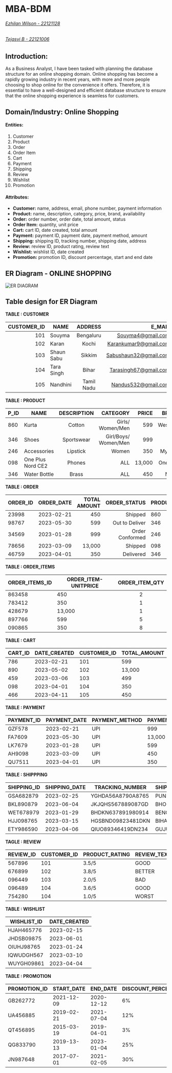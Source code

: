 # MBA-BDM
###### [Ezhilan Wilson - 22121128](https://github.com/EzhianWilson)
###### [Tejasvi B - 22121006](https://github.com/tejbasu)

## **Introduction:**

As a Business Analyst, I have been tasked with planning the database structure for an online shopping domain. Online shopping has become a rapidly growing industry in recent years, with more and more people choosing to shop online for the convenience it offers. Therefore, it is essential to have a well-designed and efficient database structure to ensure that the online shopping experience is seamless for customers.

## **Domain/Industry:** Online Shopping

#### **Entities:**

1. Customer
2. Product
3. Order
4. Order Item
5. Cart
6. Payment
7. Shipping
8. Review
9. Wishlist
10. Promotion

#### **Attributes:**

* **Customer:** name, address, email, phone number, payment information
* **Product:** name, description, category, price, brand, availability
* **Order:** order number, order date, total amount, status
* **Order Item:** quantity, unit price
* **Cart:** cart ID, date created, total amount
* **Payment:** payment ID, payment date, payment method, amount
* **Shipping:** shipping ID, tracking number, shipping date, address
* **Review:** review ID, product rating, review text
* **Wishlist:** wishlist ID, date created
* **Promotion:** promotion ID, discount percentage, start and end date


## ER Diagram - ONLINE SHOPPING
![ER DIAGRAM](https://user-images.githubusercontent.com/126074324/234166650-55ba937e-c04e-4053-9aed-0cfdee67a23d.jpg)


## Table design for ER Diagram

**TABLE : CUSTOMER**

|CUSTOMER_ID| NAME          | ADDRESS       | E_MAIL                |PHONE_NO. | PAYMENT_INFO |ORDER_ID | 
|----------:| ------------- |:-------------:| ---------------------:|---------:|-------------:|---------|
|101        |   Souyma      |Bengaluru      |Souyma4@gmail.com      |7865498712|COD           | 23998   |                    
|102        |    Karan      |Kochi          |Karankumar9@gmail.com  |9976540987|Credit Card   | 98767   |                    
|103        |  Shaun Sabu   |Sikkim         |Sabushaun32@gmail.com  |6578943210|COD           | 34569   |          
|104        |  Tara Singh   |Bihar          |Tarasingh67@gmail.com  |8618212489|UPI           | 78656   |                   
|105        |  Nandhini     |Tamil Nadu     |Nandus532@gmail.com    |8763043210|Debit Card    | 46759   |        


**TABLE : PRODUCT**

|P_ID| NAME              | DESCRIPTION   | CATEGORY              |PRICE     | BRAND        | AVAILABILITY |PROMOTION_ID | WISHLIST_ID |
|----| -------------     |:-------------:| ---------------------:|---------:|-------------:|-------------:|-------------|-------------|
|860 |Kurta              | Cotton        |Girls/ Women/Men       |599       |Westside      |Yes           | GB262772    |HJAH465776   |
|346 |Shoes              | Sportswear    |Girl/Boys/ Women/Men   |999       |Nike          |Yes           | UA456885    |JHDSB09875   |
|246 |Accessories        | Lipstick      | Women                 |350       |MyGlam        |Yes           | QT456895    |OIUHJ98765   |
|098 |One Plus Nord CE2  | Phones        |ALL                    |13,000    |One Plus      |Yes           | QG833790    |IQWUDGH567   |
|346 |Water Bottle       |Brass          |ALL                    |450       |Milton        |Yes           | JN987648    | WUYGH09861  |


**TABLE : ORDER**

| ORDER_ID  | ORDER_DATE    | TOTAL AMOUNT    |ORDER_STATUS     |PRODUCT_ID | PAYMENT_ID | SHIPPING_ID | ORDER_ITEMS_ID |
| --------- |:-------------:| ---------------:|----------------:|-----------|------------|-------------|----------------|
|23998      |2023-02-21     |450              |Shipped          | 860       | GZF578     |GSA682879    | 863458         | 
|98767      |2023-05-30     |599              |Out to Deliver   | 346       | FA7609     |BKL890879    | 78341          |          
|34569      |2023-01-28     |999              |Order Conformed  | 246       | LK7679     |WET678979    | 428679         | 
|78656      |2023-03-09     |13,000           |Shipped          | 098       | AH9098     |HJJ098765    | 897766         | 
|46759      |2023-04-01     |350              |Delivered        | 346       | QU7511     |ETY986590    | 0909865        |

**TABLE : ORDER_ITEMS**

|ORDER_ITEMS_ID | ORDER_ITEM-UNITPRICE  | ORDER_ITEM_QTY   |
|---------------| --------------------- |:----------------:|
|863458         |450                    |2                 |
|783412         |350                    |1                 |
|428679         |13,000                 |1                 |
|897766         |599                    |5                 |
|090865         |350                    |8                 |


**TABLE : CART**

|CART_ID| DATE_CREATED |CUSTOMER_ID | TOTAL_AMOUNT |
|-------|--------------|------------|--------------|
|786    |2023-02-21    | 101        |599           |
|890    |2023-05-02    | 102        |13,000        |
|459    |2023-03-06    | 103        |499           |
|098    |2023-04-01    | 104        |350           |
|466    |2023-04-11    | 105        |450           |

**TABLE : PAYMENT**

|PAYMENT_ID| PAYMENT_DATE| PAYMENT_METHOD| PAYMENT_AMOUNT|
|----------|-------------|---------------|---------------|
|GZF578    |2023-02-21   |UPI            |999            |
|FA7609    |2023-05-30   |UPI            |13,000         |
|LK7679    |2023-01-28   |UPI            |599            |
|AH9098    |2023-03-09   |UPI            |450            |
|QU7511    |2023-04-01   |UPI            |350            |

**TABLE : SHIPPPING**

|SHIPPING_ID| SHIPPING_DATE | TRACKING_NUMBER | SHIPPING_ADDRESS |
|-----------|---------------|-----------------|------------------|
|GSA682879  |2023-02-25     |YGHDA56A8790A8765|PUNE              |
|BKL890879  |2023-06-04     |JKJQHS567889087GD|BHOPAL            |
|WET678979  |2023-01-29     |BHDKN637891980914|BENGALURU         |
|HJJ098765  |2023-03-15     |HGSBND09823481DKN|BIHAR             |
|ETY986590 |2023-04-06     |QIUO89346419DN234|GUJURAT           |

**TAGLE : REVIEW**

|REVIEW_ID|CUSTOMER_ID | PRODUCT_RATING | REVIEW_TEXT|
|---------|----------- |----------------|------------|
|567896   | 101        |3.5/5           |GOOD        |
|676899   | 102        |3.8/5           |BETTER      |
|096449   | 103        |2.0/5           |BAD         |
|096489   | 104        |3.6/5           |GOOD        |
|754280   | 104        |1.0/5           |WORST       |

**TABLE : WISHLIST**

|WISHLIST_ID | DATE_CREATED |
|------------|--------------|
|HJAH465776  |2023-02-15    |
|JHDSB09875  |2023-06-01    |
|OIUHJ98765  |2023-01-24    |
|IQWUDGH567  |2023-03-10    |
|WUYGH09861  |2023-04-04    |

**TABLE : PROMOTION**

|PROMOTION_ID | START_DATE | END_DATE | DISCOUNT_PERCENTAGE |
|-------------|------------|----------|---------------------|
|GB262772     |2021-12-09  |2020-12-12|6%                   |
|UA456885     |2019-02-21  |2021-07-04|12%                  |
|QT456895     |2015-03-19  |2019-04-01|3%                   |
|QG833790     |2019-13-13  |2023-01-04|25%                  |
|JN987648     |2017-07-01  |2021-02-05|30%                  |

